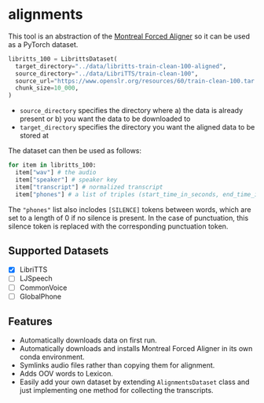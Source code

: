 # alignments
This tool is an abstraction of the [Montreal Forced Aligner](montreal-forced-aligner.readthedocs.io/) so it can be used as a PyTorch dataset.

```python
libritts_100 = LibrittsDataset(
  target_directory="../data/libritts-train-clean-100-aligned",
  source_directory="../data/LibriTTS/train-clean-100",
  source_url="https://www.openslr.org/resources/60/train-clean-100.tar.gz",
  chunk_size=10_000,
)
```

- ``source_directory`` specifies the directory where a) the data is already present or b) you want the data to be downloaded to
- ``target_directory`` specifies the directory you want the aligned data to be stored at

The dataset can then be used as follows:

```python
for item in libritts_100:
  item["wav"] # the audio
  item["speaker"] # speaker key
  item["transcript"] # normalized transcript
  item["phones"] # a list of triples (start_time_in_seconds, end_time_in_seconds, phone)
```

The ``"phones"`` list also inclodes ``[SILENCE]`` tokens between words, which are set to a length of 0 if no silence is present. In the case of punctuation, this silence token is replaced with the corresponding punctuation token.

## Supported Datasets

 - [x] LibriTTS
 - [ ] LJSpeech
 - [ ] CommonVoice
 - [ ] GlobalPhone

## Features

- Automatically downloads data on first run.
- Automatically downloads and installs Montreal Forced Aligner in its own conda environment.
- Symlinks audio files rather than copying them for alignment.
- Adds OOV words to Lexicon.
- Easily add your own dataset by extending ``AlignmentsDataset`` class and just implementing one method for collecting the transcripts.
